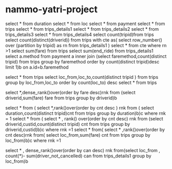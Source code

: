 # nammo-yatri-project
select * from duration
select * from loc
select * from payment
select * from trips
select * from trips_details1
select * from trips_details2
select * from trips_details3
select * from trips_details4
select count(tripid)from trips
select count(distinct(driverid)) from trips
with cte as(
select row_number() over (partition by tripid) as rn from trips_details1
)
select * from cte
where rn >1
select sum(fare) from trips
select sum(end_ride) from trips_details1
select a.method  from payment a inner join
(select faremethod,count(distinct tripid) from trips
group by faremethod
order by count(distinct tripid)desc
limit 1)b
on a.id=b.faremethod

select * from trips
select loc_from,loc_to,count(distinct tripid ) from trips 
group by loc_from,loc_to
order by count(loc_to) desc
select * from trips

select *,dense_rank()over(order by fare desc)rnk from
(select driverid,sum(fare) fare from trips 
group by driverid)b

select * from (
select *,rank()over(order by cnt desc ) rnk from (
select duration,count(distinct tripid)cnt from trips
group by duration)b)c 
where rnk = 1
select * from (
select * , rank() over(order by cnt desc) rnk from (select driverid,custid,count(distinct tripid) cnt from trips 
group by driverid,custid)b)c
where rnk =1 
select * from(
select * ,rank()over(order by cnt desc)rnk from(
select loc_from,sum(fare) cnt from trips
group by loc_from)b)c 
where rnk =1 

select * , dense_rank()over(order by can desc) rnk from(select loc_from , count(*)- sum(driver_not_cancelled) can from trips_details1
group by loc_from)b









